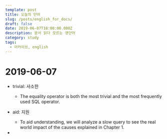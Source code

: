 ```yaml
---
template: post
title: 오늘의 단어
slug: /posts/english_for_docs/
draft: false
date: 2019-06-07T18:00:00.000Z
description: 문서 읽다 모르는 영단어
category: study
tags:
  - 아카이브, english
---
```


# 2019-06-07

- trivial: 사소한
  - The equality operator is both the most trivial and the most frequently used SQL operator.

- aid: 지원
  - To aid understanding, we will analyze a slow query to see the real world impact of the causes explained in Chapter 1.
  
- 